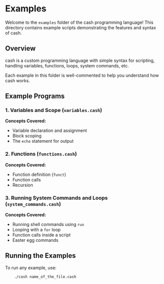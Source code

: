 # Examples

Welcome to the `examples` folder of the cash programming language! This directory contains example scripts demonstrating the features and syntax of cash.

## Overview
cash is a custom programming language with simple syntax for scripting, handling variables, functions, loops, system commands, etc.

Each example in this folder is well-commented to help you understand how cash works.

## Example Programs

### 1. Variables and Scope (`variables.cash`)
**Concepts Covered:**  
- Variable declaration and assignment  
- Block scoping  
- The `echo` statement for output  

### 2. Functions (`functions.cash`)
**Concepts Covered:**  
- Function definition (`funct`)  
- Function calls  
- Recursion  

### 3. Running System Commands and Loops (`system_commands.cash`)
**Concepts Covered:**  
- Running shell commands using `run`  
- Looping with a `for` loop  
- Function calls inside a script  
- Easter egg commands  

## Running the Examples
To run any example, use:

```bash
    ./cash name_of_the_file.cash
```

